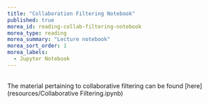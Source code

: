 ```yaml
---
title: "Collaboration Filtering Notebook" 
published: true
morea_id: reading-collab-filtering-notebook
morea_type: reading
morea_summary: "Lecture notebook"
morea_sort_order: 1
morea_labels:
  - Jupyter Notebook
---
```

<br/>
The material pertaining to collaborative filtering can be found [here](resources/Collaborative Filtering.ipynb) 

<br/>